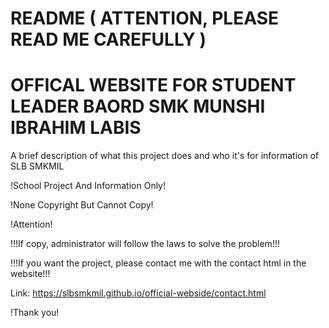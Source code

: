 # README ( ATTENTION, PLEASE READ ME CAREFULLY )
# OFFICAL WEBSITE FOR STUDENT LEADER BAORD SMK MUNSHI IBRAHIM LABIS

A brief description of what this project does and who it's for information of SLB SMKMIL

!School Project And Information Only!

!None Copyright But Cannot Copy!

!Attention!

!!!If copy, administrator will follow the laws to solve the problem!!!

!!!If you want the project, please contact me with the contact html in the website!!!

Link: https://slbsmkmil.github.io/official-webside/contact.html

!Thank you!

